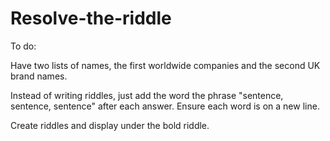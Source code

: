 # Resolve-the-riddle

To do:

Have two lists of names, the first worldwide companies
and the second UK brand names.

Instead of writing riddles, just add the word the phrase "sentence, sentence, sentence" after each answer. Ensure each word is on
a new line.

Create riddles and display under the bold riddle.